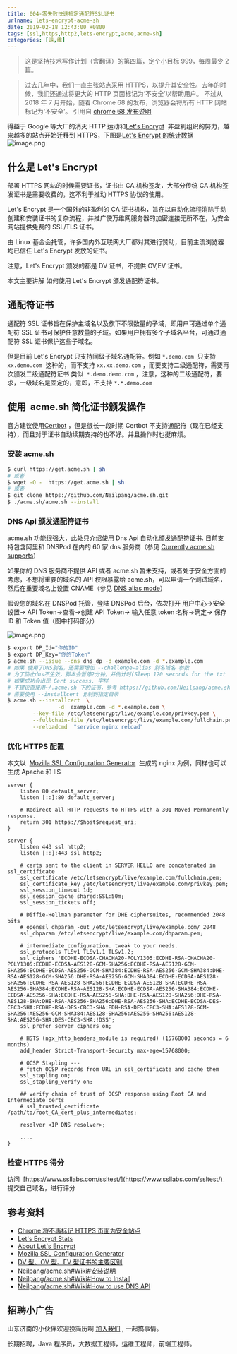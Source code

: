 ```yaml
---
title: 004-零失败快速搞定通配符SSL证书
urlname: lets-encrypt-acme-sh
date: 2019-02-18 12:43:00 +0800
tags: [ssl,https,http2,lets-encrypt,acme,acme-sh]
categories: [运,维]
---
```


> 这是坚持技术写作计划（含翻译）的第四篇，定个小目标 999，每周最少 2 篇。

> 过去几年中，我们一直主张站点采用 HTTPS，以提升其安全性。去年的时候，我们还通过将更大的 HTTP 页面标记为‘不安全’以帮助用户。
> 不过从 2018 年 7 月开始，随着 Chrome 68 的发布，浏览器会将所有 HTTP 网站标记为‘不安全’。
> 引用自 [chrome 68 发布说明](https://support.google.com/chrome/a/answer/7679408)

得益于 Google 等大厂的消灭 HTTP 运动和[Let's Encrypt](https://letsencrypt.org)  非盈利组织的努力，越来越多的站点开始迁移到 HTTPS，下图是[Let's Encrypt 的统计数据](https://letsencrypt.org/stats/)
![image.png](https://cdn.nlark.com/yuque/0/2019/png/226273/1550317966768-d4587466-a6d0-4868-b9ca-4e65bc45b101.png#align=left&display=inline&height=450&name=image.png&originHeight=450&originWidth=940&size=41971&width=940)

<!-- more -->

## 什么是 Let's Encrypt

部署 HTTPS 网站的时候需要证书，证书由 CA 机构签发，大部分传统 CA 机构签发证书是需要收费的，这不利于推动 HTTPS 协议的使用。

Let's Encrypt 是一个国外的非盈利的 CA 证书机构，旨在以自动化流程消除手动创建和安装证书的复杂流程，并推广使万维网服务器的加密连接无所不在，为安全网站提供免费的 SSL/TLS 证书。

由 Linux 基金会托管，许多国内外互联网大厂都对其进行赞助，目前主流浏览器均已信任 Let's Encrypt 发放的证书。

注意，Let's Encrypt 颁发的都是 DV 证书，不提供 OV,EV 证书。

本文主要讲解 如何使用 Let's Encrypt 颁发通配符证书。

## 通配符证书

通配符 SSL 证书旨在保护主域名以及旗下不限数量的子域，即用户可通过单个通配符 SSL 证书可保护任意数量的子域。如果用户拥有多个子域名平台，可通过通配符 SSL 证书保护这些子域名。

但是目前 Let's Encrypt 只支持同级子域名通配符。例如 `*.demo.com`  只支持 `xx.demo.com`  这种的，而不支持 `xx.xx.demo.com` ，而要支持二级通配符，需要再次颁发二级通配符证书 类似  `*.demo.demo.com` ，注意，这种的二级通配符，要求，一级域名是固定的，意即，不支持 `*.*.demo.com`

## 使用  acme.sh 简化证书颁发操作

官方建议使用[Certbot](https://certbot.eff.org/) ，但是很长一段时期 Certbot 不支持通配符（现在已经支持），而且对于证书自动续期支持的也不好。并且操作时也挺麻烦。

### 安装 acme.sh

```bash
$ curl https://get.acme.sh | sh
# 或者
$ wget -O -  https://get.acme.sh | sh
# 或者
$ git clone https://github.com/Neilpang/acme.sh.git
$ ./acme.sh/acme.sh --install
```

### DNS Api 颁发通配符证书

acme.sh 功能很强大，此处只介绍使用 Dns Api 自动化颁发通配符证书. 目前支持包含阿里和 DNSPod 在内的 60 家 dns 服务商（参见 [Currently acme.sh supports](https://github.com/Neilpang/acme.sh#currently-acmesh-supports)）

如果你的 DNS 服务商不提供 API 或者 acme.sh 暂未支持，或者处于安全方面的考虑，不想将重要的域名的 API 权限暴露给 acme.sh，可以申请一个测试域名，然后在重要域名上设置 CNAME（参见 [DNS alias mode](https://github.com/Neilpang/acme.sh/wiki/DNS-alias-mode)）

假设您的域名在 DNSPod 托管，登陆 DNSPod 后台，依次打开 用户中心->安全设置-> API Token->查看->创建 API Token-> 输入任意 token 名称->确定-> 保存 ID 和 Token 值（图中打码部分）

![image.png](https://cdn.nlark.com/yuque/0/2019/png/226273/1550463481824-01a645a7-5a95-4320-80ab-753ff7664bff.png#align=left&display=inline&height=558&name=image.png&originHeight=558&originWidth=1241&size=59891&width=1241)

```bash
$ export DP_Id="你的ID"
$ export DP_Key="你的Token"
$ acme.sh --issue --dns dns_dp -d example.com -d *.example.com
# 如果 使用了DNS别名，还需要增加 --challenge-alias 别名域名 参数
# 为了防止dns不生效，脚本会暂停2分钟，并倒计时(Sleep 120 seconds for the txt records to take effect),等待即可
# 如果成功会出现 Cert success. 字样
# 不建议直接用~/.acme.sh 下的证书，参考 https://github.com/Neilpang/acme.sh/wiki/说明#3-copy安装-证书
# 需要使用 --installcert 复制到指定目录
$ acme.sh --installcert  \
				-d  example.com -d *.example.com \
        --key-file /etc/letsencrypt/live/example.com/privkey.pem \
        --fullchain-file /etc/letsencrypt/live/example.com/fullchain.pem \
        --reloadcmd  "service nginx reload"
```

### 优化 HTTPS 配置

本文以  [Mozilla SSL Configuration Generator](https://mozilla.github.io/server-side-tls/ssl-config-generator/)  生成的 nginx 为例，同样也可以生成 Apache 和 IIS

```nginx
server {
    listen 80 default_server;
    listen [::]:80 default_server;

    # Redirect all HTTP requests to HTTPS with a 301 Moved Permanently response.
    return 301 https://$host$request_uri;
}

server {
    listen 443 ssl http2;
    listen [::]:443 ssl http2;

    # certs sent to the client in SERVER HELLO are concatenated in ssl_certificate
    ssl_certificate /etc/letsencrypt/live/example.com/fullchain.pem;
    ssl_certificate_key /etc/letsencrypt/live/example.com/privkey.pem;
    ssl_session_timeout 1d;
    ssl_session_cache shared:SSL:50m;
    ssl_session_tickets off;

    # Diffie-Hellman parameter for DHE ciphersuites, recommended 2048 bits
    # openssl dhparam -out /etc/letsencrypt/live/example.com/ 2048
    ssl_dhparam /etc/letsencrypt/live/example.com/dhparam.pem;

    # intermediate configuration. tweak to your needs.
    ssl_protocols TLSv1 TLSv1.1 TLSv1.2;
    ssl_ciphers 'ECDHE-ECDSA-CHACHA20-POLY1305:ECDHE-RSA-CHACHA20-POLY1305:ECDHE-ECDSA-AES128-GCM-SHA256:ECDHE-RSA-AES128-GCM-SHA256:ECDHE-ECDSA-AES256-GCM-SHA384:ECDHE-RSA-AES256-GCM-SHA384:DHE-RSA-AES128-GCM-SHA256:DHE-RSA-AES256-GCM-SHA384:ECDHE-ECDSA-AES128-SHA256:ECDHE-RSA-AES128-SHA256:ECDHE-ECDSA-AES128-SHA:ECDHE-RSA-AES256-SHA384:ECDHE-RSA-AES128-SHA:ECDHE-ECDSA-AES256-SHA384:ECDHE-ECDSA-AES256-SHA:ECDHE-RSA-AES256-SHA:DHE-RSA-AES128-SHA256:DHE-RSA-AES128-SHA:DHE-RSA-AES256-SHA256:DHE-RSA-AES256-SHA:ECDHE-ECDSA-DES-CBC3-SHA:ECDHE-RSA-DES-CBC3-SHA:EDH-RSA-DES-CBC3-SHA:AES128-GCM-SHA256:AES256-GCM-SHA384:AES128-SHA256:AES256-SHA256:AES128-SHA:AES256-SHA:DES-CBC3-SHA:!DSS';
    ssl_prefer_server_ciphers on;

    # HSTS (ngx_http_headers_module is required) (15768000 seconds = 6 months)
    add_header Strict-Transport-Security max-age=15768000;

    # OCSP Stapling ---
    # fetch OCSP records from URL in ssl_certificate and cache them
    ssl_stapling on;
    ssl_stapling_verify on;

    ## verify chain of trust of OCSP response using Root CA and Intermediate certs
    # ssl_trusted_certificate /path/to/root_CA_cert_plus_intermediates;

    resolver <IP DNS resolver>;

    ....
}
```

### 检查 HTTPS 得分

访问  [https://www.ssllabs.com/ssltest/](https://www.ssllabs.com/ssltest/)  提交自己域名，进行评分

## 参考资料

- [Chrome 将不再标记 HTTPS 页面为安全站点](https://www.oschina.net/news/96200/chrome-will-stop-tag-https-site-secure)
- [Let's Encrypt Stats](https://letsencrypt.org/stats/)
- [About Let's Encrypt](https://letsencrypt.org/about/)
- [Mozilla SSL Configuration Generator](https://mozilla.github.io/server-side-tls/ssl-config-generator/)
- [DV 型、OV 型、EV 型证书的主要区别](https://www.cnblogs.com/sslwork/p/6193256.html)
- [Neilpang/acme.sh#Wiki#安装说明](https://github.com/Neilpang/acme.sh/blob/master/dnsapi/README.md)
- [Neilpang/acme.sh#Wiki#How to Install](https://github.com/Neilpang/acme.sh/wiki/How-to-install)
- [Neilpang/acme.sh#Wiki#How to use DNS API](https://github.com/Neilpang/acme.sh/wiki/How-to-install)

## 招聘小广告

山东济南的小伙伴欢迎投简历啊 [加入我们](https://www.shunnengnet.com/index.php/Home/Contact/join.html) , 一起搞事情。

长期招聘，Java 程序员，大数据工程师，运维工程师，前端工程师。
